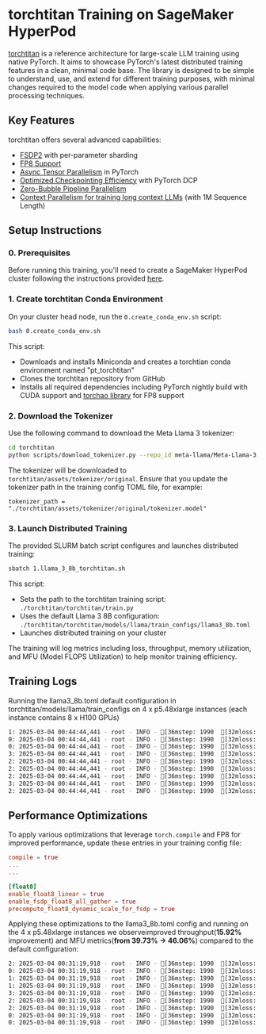 # torchtitan Training on SageMaker HyperPod

[torchtitan](https://github.com/pytorch/torchtitan) is a reference architecture for large-scale LLM training using native PyTorch. It aims to showcase PyTorch's latest distributed training features in a clean, minimal code base. The library is designed to be simple to understand, use, and extend for different training purposes, with minimal changes required to the model code when applying various parallel processing techniques.

## Key Features

torchtitan offers several advanced capabilities:

- [FSDP2](https://github.com/pytorch/torchtitan/blob/main/docs/fsdp.md) with per-parameter sharding
- [FP8 Support](https://discuss.pytorch.org/t/distributed-w-torchtitan-enabling-float8-all-gather-in-fsdp2/209323)
- [Async Tensor Parallelism](https://discuss.pytorch.org/t/distributed-w-torchtitan-introducing-async-tensor-parallelism-in-pytorch/209487) in PyTorch
- [Optimized Checkpointing Efficiency](https://discuss.pytorch.org/t/distributed-w-torchtitan-optimizing-checkpointing-efficiency-with-pytorch-dcp/211250) with PyTorch DCP
- [Zero-Bubble Pipeline Parallelism](https://discuss.pytorch.org/t/distributed-w-torchtitan-training-with-zero-bubble-pipeline-parallelism/214420)
- [Context Parallelism for training long context LLMs](https://discuss.pytorch.org/t/distributed-w-torchtitan-breaking-barriers-training-long-context-llms-with-1m-sequence-length-in-pytorch-using-context-parallel/215082/1) (with 1M Sequence Length)

## Setup Instructions

### 0. Prerequisites

Before running this training, you'll need to create a SageMaker HyperPod cluster following the instructions provided [here](https://catalog.workshops.aws/sagemaker-hyperpod/en-US/01-cluster).

### 1. Create torchtitan Conda Environment

On your cluster head node, run the `0.create_conda_env.sh` script:

```bash
bash 0.create_conda_env.sh
```

This script:
- Downloads and installs Miniconda and creates a torchtian conda environment named "pt_torchtitan"
- Clones the torchtitan repository from GitHub 
- Installs all required dependencies including PyTorch nightly build with CUDA support and [torchao library](https://github.com/pytorch/ao) for FP8 support


### 2. Download the Tokenizer

Use the following command to download the Meta Llama 3 tokenizer:

```bash
cd torchtitan
python scripts/download_tokenizer.py --repo_id meta-llama/Meta-Llama-3.1-8B --tokenizer_path "original" --hf_token=YOUR_HF_TOKEN_HERE
```

The tokenizer will be downloaded to `torchtitan/assets/tokenizer/original`. Ensure that you update the tokenizer path in the training config TOML file, for example:

```
tokenizer_path = "./torchtitan/assets/tokenizer/original/tokenizer.model"
```

### 3. Launch Distributed Training

The provided SLURM batch script configures and launches distributed training:

```bash
sbatch 1.llama_3_8b_torchtitan.sh
```

This script:
- Sets the path to the torchtitan training script: `./torchtitan/torchtitan/train.py`
- Uses the default Llama 3 8B configuration: `./torchtitan/torchtitan/models/llama/train_configs/llama3_8b.toml`
- Launches distributed training on your cluster

The training will log metrics including loss, throughput, memory utilization, and MFU (Model FLOPS Utilization) to help monitor training efficiency.

## Training Logs

Running the llama3_8b.toml default configuration in torchtitan/models/llama/train_configs on 4 x p5.48xlarge instances (each instance contains 8 x H100 GPUs)

```bash
1: 2025-03-04 00:44:44,441 - root - INFO - [36mstep: 1990  [32mloss:  3.4370  [33mmemory: 68.57GiB(86.69%)  [34mtps: 6,785  [35mmfu: 39.73%[39m
0: 2025-03-04 00:44:44,441 - root - INFO - [36mstep: 1990  [32mloss:  3.4370  [33mmemory: 68.57GiB(86.69%)  [34mtps: 6,785  [35mmfu: 39.73%[39m
0: 2025-03-04 00:44:44,441 - root - INFO - [36mstep: 1990  [32mloss:  3.4370  [33mmemory: 68.57GiB(86.69%)  [34mtps: 6,785  [35mmfu: 39.73%[39m
3: 2025-03-04 00:44:44,441 - root - INFO - [36mstep: 1990  [32mloss:  3.4370  [33mmemory: 68.57GiB(86.69%)  [34mtps: 6,785  [35mmfu: 39.73%[39m
2: 2025-03-04 00:44:44,441 - root - INFO - [36mstep: 1990  [32mloss:  3.4370  [33mmemory: 68.57GiB(86.69%)  [34mtps: 6,785  [35mmfu: 39.73%[39m
2: 2025-03-04 00:44:44,441 - root - INFO - [36mstep: 1990  [32mloss:  3.4370  [33mmemory: 68.57GiB(86.69%)  [34mtps: 6,785  [35mmfu: 39.73%[39m
2: 2025-03-04 00:44:44,441 - root - INFO - [36mstep: 1990  [32mloss:  3.4370  [33mmemory: 68.57GiB(86.69%)  [34mtps: 6,785  [35mmfu: 39.73%[39m
3: 2025-03-04 00:44:44,441 - root - INFO - [36mstep: 1990  [32mloss:  3.4370  [33mmemory: 68.57GiB(86.69%)  [34mtps: 6,785  [35mmfu: 39.73%[39m
2: 2025-03-04 00:44:44,441 - root - INFO - [36mstep: 1990  [32mloss:  3.4370  [33mmemory: 68.57GiB(86.69%)  [34mtps: 6,785  [35mmfu: 39.73%[39m
```


## Performance Optimizations

To apply various optimizations that leverage `torch.compile` and FP8 for improved performance, update these entries in your training config file:

```toml
compile = true
...
...

[float8]
enable_float8_linear = true
enable_fsdp_float8_all_gather = true
precompute_float8_dynamic_scale_for_fsdp = true
```

Applying these optimizations to the llama3_8b.toml config and running on the 4 x p5.48xlarge instances we observeimproved throughput(**15.92%** improvement) and MFU metrics(**from 39.73% -> 46.06%**) compared to the default configuration:

```bash
2: 2025-03-04 00:31:19,918 - root - INFO - [36mstep: 1990  [32mloss:  3.4255  [33mmemory: 63.48GiB(80.25%)  [34mtps: 7,865  [35mmfu: 46.06%[39m
0: 2025-03-04 00:31:19,918 - root - INFO - [36mstep: 1990  [32mloss:  3.4255  [33mmemory: 63.48GiB(80.25%)  [34mtps: 7,865  [35mmfu: 46.06%[39m
1: 2025-03-04 00:31:19,918 - root - INFO - [36mstep: 1990  [32mloss:  3.4255  [33mmemory: 63.48GiB(80.25%)  [34mtps: 7,865  [35mmfu: 46.06%[39m
1: 2025-03-04 00:31:19,918 - root - INFO - [36mstep: 1990  [32mloss:  3.4255  [33mmemory: 63.48GiB(80.25%)  [34mtps: 7,865  [35mmfu: 46.06%[39m
3: 2025-03-04 00:31:19,918 - root - INFO - [36mstep: 1990  [32mloss:  3.4255  [33mmemory: 63.48GiB(80.25%)  [34mtps: 7,865  [35mmfu: 46.06%[39m
2: 2025-03-04 00:31:19,918 - root - INFO - [36mstep: 1990  [32mloss:  3.4255  [33mmemory: 63.48GiB(80.25%)  [34mtps: 7,865  [35mmfu: 46.06%[39m
2: 2025-03-04 00:31:19,918 - root - INFO - [36mstep: 1990  [32mloss:  3.4255  [33mmemory: 63.48GiB(80.25%)  [34mtps: 7,865  [35mmfu: 46.06%[39m
0: 2025-03-04 00:31:19,918 - root - INFO - [36mstep: 1990  [32mloss:  3.4255  [33mmemory: 63.48GiB(80.25%)  [34mtps: 7,865  [35mmfu: 46.06%[39m
0: 2025-03-04 00:31:19,918 - root - INFO - [36mstep: 1990  [32mloss:  3.4255  [33mmemory: 63.48GiB(80.25%)  [34mtps: 7,865  [35mmfu: 46.06%[39m
```

